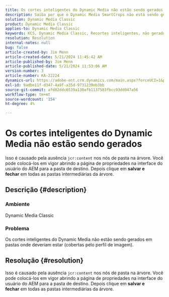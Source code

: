 ```yaml
---
title: Os cortes inteligentes do Dynamic Media não estão sendo gerados
description: Saiba por que o Dynamic Media SmartCrops não está sendo gerado em pastas onde deveria estar (coberto pelo perfil de imagem).
solution: Dynamic Media Classic
product: Dynamic Media Classic
applies-to: Dynamic Media Classic
keywords: KCS, Dynamic Media Classic, Recortes inteligentes, não gerado, AEM, Adobe Experience Manager, Solução de problemas
resolution: Resolution
internal-notes: null
bug: false
article-created-by: Jim Menn
article-created-date: 5/21/2024 11:45:42 AM
article-published-by: Jim Menn
article-published-date: 5/21/2024 11:53:06 AM
version-number: 3
article-number: KA-22224
dynamics-url: https://adobe-ent.crm.dynamics.com/main.aspx?forceUCI=1&pagetype=entityrecord&etn=knowledgearticle&id=fc54ada4-6717-ef11-9f8a-6045bd006268
exl-id: 9adbe11f-d347-4a9f-a35d-9731239eb3bb
source-git-commit: afd82ddc6539a130afb1137583fbcc93dd047a56
workflow-type: tm+mt
source-wordcount: '154'
ht-degree: 4%

---
```


# Os cortes inteligentes do Dynamic Media não estão sendo gerados


Isso é causado pela ausência `jcr:content` nos nós de pasta na árvore. Você pode colocá-los em vigor abrindo a página de propriedades na interface do usuário do AEM para a pasta de destino. Depois clique em <b>salvar e fechar</b> em todas as pastas intermediárias da árvore.

## Descrição {#description}


### Ambiente

Dynamic Media Classic

### Problema

Os cortes inteligentes do Dynamic Media não estão sendo gerados em pastas onde deveriam estar (cobertas pelo perfil de imagem).


## Resolução {#resolution}


Isso é causado pela ausência `jcr:content` nos nós de pasta na árvore. Você pode colocá-los em vigor abrindo a página de propriedades na interface do usuário do AEM para a pasta de destino. Depois clique em <b>salvar e fechar</b> em todas as pastas intermediárias da árvore.
